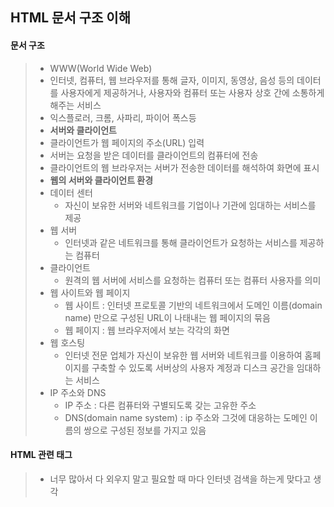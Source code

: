 ## HTML 문서 구조 이해

#### 문서 구조

>- WWW(World Wide Web)
>  - 인터넷, 컴퓨터, 웹 브라우저를 통해 글자, 이미지, 동영상, 음성 등의 데이터를 사용자에게 제공하거나, 사용자와 컴퓨터 또는 사용자 상호 간에 소통하게 해주는 서비스
>  - 익스플로러, 크롬, 사파리, 파이어 폭스등
>- __서버와 클라이언트__
>  - 클라이언트가 웹 페이지의 주소(URL) 입력
>  - 서버는 요청을 받은 데이터를 클라이언트의 컴퓨터에 전송
>  - 클라이언트의 웹 브라우저는 서버가 전송한 데이터를 해석하여 화면에 표시
>- __웹의 서버와 클라이언트 환경__
>  - 데이터 센터
>    - 자신이 보유한 서버와 네트워크를 기업이나 기관에 임대하는 서비스를 제공
>  - 웹 서버
>    - 인터넷과 같은 네트워크를 통해 클라이언트가 요청하는 서비스를 제공하는 컴퓨터
>  - 클라이언트
>    - 원격의 웹 서버에 서비스를 요청하는 컴퓨터 또는 컴퓨터 사용자를 의미
>  - 웹 사이트와 웹 페이지
>    - 웹 사이트 : 인터넷 프로토콜 기반의 네트워크에서 도메인 이름(domain name) 만으로 구성된 URL이 나태내는 웹 페이지의 묶음
>    - 웹 페이지 : 웹 브라우저에서 보는 각각의 화면
>  - 웹 호스팅 
>    - 인터넷 전문 업체가 자신이 보유한 웹 서버와 네트워크를 이용하여 홈페이지를 구축할 수 있도록 서버상의 사용자 계정과 디스크 공간을 임대하는 서비스
>  - IP 주소와 DNS
>    - IP 주소 : 다른 컴퓨터와 구별되도록 갖는 고유한 주소
>    - DNS(domain name system) : ip 주소와 그것에 대응하는 도메인 이름의 쌍으로 구성된 정보를 가지고 있음



#### HTML 관련 태그

>- 너무 많아서 다 외우지 말고 필요할 때 마다 인터넷 검색을 하는게 맞다고 생각